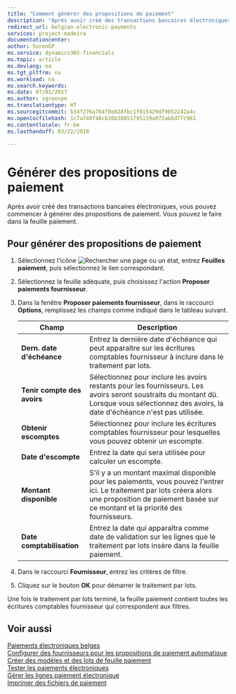 ```yaml
---
title: "Comment générer des propositions de paiement"
description: "Après avoir créé des transactions bancaires électroniques, vous pouvez commencer à générer des propositions de paiement. Pour cela, utilisez une feuille paiement."
redirect_url: belgian-electronic-payments
services: project-madeira
documentationcenter: 
author: SorenGP
ms.service: dynamics365-financials
ms.topic: article
ms.devlang: na
ms.tgt_pltfrm: na
ms.workload: na
ms.search.keywords: 
ms.date: 07/01/2017
ms.author: sgroespe
ms.translationtype: HT
ms.sourcegitcommit: b34f276a764f0e828fbc1f015429df9852242a4c
ms.openlocfilehash: 1c7a748f48cb36b30851795119a072ab6d77c961
ms.contentlocale: fr-be
ms.lasthandoff: 03/22/2018

---
```

# <a name="generate-payment-suggestions"></a>Générer des propositions de paiement
Après avoir créé des transactions bancaires électroniques, vous pouvez commencer à générer des propositions de paiement. Vous pouvez le faire dans la feuille paiement.  

## <a name="to-generate-payment-suggestions"></a>Pour générer des propositions de paiement  

1.  Sélectionnez l'icône ![Rechercher une page ou un état](../../media/ui-search/search_small.png "icône Rechercher une page ou un état"), entrez **Feuilles paiement**, puis sélectionnez le lien correspondant.  
2.  Sélectionnez la feuille adéquate, puis choisissez l'action **Proposer paiements fournisseur**.  
3.  Dans la fenêtre **Proposer paiements fournisseur**, dans le raccourci **Options**, remplissez les champs comme indiqué dans le tableau suivant.  

    |Champ|Description|  
    |---------------------------------|---------------------------------------|  
    |**Dern. date d'échéance**|Entrez la dernière date d'échéance qui peut apparaître sur les écritures comptables fournisseur à inclure dans le traitement par lots.|  
    |**Tenir compte des avoirs**|Sélectionnez pour inclure les avoirs restants pour les fournisseurs. Les avoirs seront soustraits du montant dû. Lorsque vous sélectionnez des avoirs, la date d'échéance n'est pas utilisée.|  
    |**Obtenir escomptes**|Sélectionnez pour inclure les écritures comptables fournisseur pour lesquelles vous pouvez obtenir un escompte.|  
    |**Date d'escompte**|Entrez la date qui sera utilisée pour calculer un escompte.|  
    |**Montant disponible**|S'il y a un montant maximal disponible pour les paiements, vous pouvez l'entrer ici. Le traitement par lots créera alors une proposition de paiement basée sur ce montant et la priorité des fournisseurs.|  
    |**Date comptabilisation**|Entrez la date qui apparaîtra comme date de validation sur les lignes que le traitement par lots insère dans la feuille paiement.|  

4.  Dans le raccourci **Fournisseur**, entrez les critères de filtre.  
5.  Cliquez sur le bouton **OK** pour démarrer le traitement par lots.  

Une fois le traitement par lots terminé, la feuille paiement contient toutes les écritures comptables fournisseur qui correspondent aux filtres.  

## <a name="see-also"></a>Voir aussi  
 [Paiements électroniques belges](belgian-electronic-payments.md)   
 [Configurer des fournisseurs pour les propositions de paiement automatique](how-to-set-up-vendors-for-automatic-payment-suggestions.md)   
 [Créer des modèles et des lots de feuille paiement](how-to-create-payment-journal-templates-and-batches.md)   
 [Tester les paiements électroniques](how-to-test-electronic-payments.md)   
 [Gérer les lignes paiement électronique](how-to-manage-electronic-payment-lines.md)   
 [Imprimer des fichiers de paiement](how-to-print-payment-files.md)

